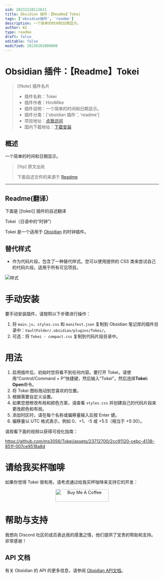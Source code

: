 ```yaml
---
uid: 20231220112631
title: Obsidian 插件：【Readme】Tokei
tags: ['obsidian插件', 'readme']
description: 一个简单的时间和日期显示。
author: AI
type: readme
draft: false
editable: false
modified: 20230101000000
---
```


# Obsidian 插件：【Readme】Tokei

> [!Note] 插件名片
> - 插件名称：Tokei
> - 插件作者：HiroMike
> - 插件说明：一个简单的时间和日期显示。
> - 插件分类：['obsidian 插件 ', 'readme']
> - 项目地址：[点我访问](https://github.com/ms3056/Tokei)
> - 国内下载地址：[下载安装](https://pkmer.cn/products/plugin/pluginMarket/?tokei)

## 概述

一个简单的时间和日期显示。

> [!tip] 原文出处
>
>下面自述文件的来源于 [Readme](https://ghproxy.net/https://raw.githubusercontent.com/ms3056/Tokei/main/README.md)

---

## Readme(翻译）

下面是 [[tokei]] 插件的自述翻译

Tokei（日语中的“时钟”）

Tokei 是一个适用于 [Obsidian](https://obsidian.md) 的时钟插件。

## 替代样式

- 作为代码片段，包含了一种替代样式。您可以使用提供的 CSS 类来尝试自己的代码片段，适用于所有可见项目。

![样式](https://cdn.pkmer.cn/covers/tokei_2_0.jpeg!pkmer)

# 手动安装

要手动安装插件，请按照以下步骤进行操作：

1. 将 `main.js`、`styles.css` 和 `manifest.json` 复制到 Obsidian 笔记库的插件目录中：`VaultFolder/.obsidian/plugins/Tokei/`。
2. 可选：将 `Tokei - compact.css` 复制到代码片段目录中。

# 用法

1. 启用插件后，初始时您将看不到任何内容。要打开 Tokei，请使用“Control/Command + P”快捷键，然后输入“Tokei”，然后选择**Tokei: Open**命令。
2. 将 Tokei 图标拖动到您喜欢的位置。
3. 根据需要自定义设置。
4. 如果您想修改布局和颜色方案，请查看 `styles.css` 并创建自己的代码片段来更改颜色和布局。
5. 添加时区时，请在每个名称或偏移量输入后按 Enter 键。
6. 偏移量以 UTC 格式表示，例如 0、+1、-5 或 +5.5（相当于 +5:30）。

请观看下面的视频以获得可视化指南：

<https://github.com/ms3056/Tokei/assets/23712700/2cc91120-cebc-4138-851f-007ce9518a8d>

# 请给我买杯咖啡

如果你觉得 Tokei 很有用，请考虑通过给我买杯咖啡来支持它的开发：

<p align="center">
  <a href="https://www.buymeacoffee.com/mstam30561" target="_blank">
    <img src="https://cdn.buymeacoffee.com/buttons/default-orange.png" alt="Buy Me A Coffee" height="41" width="174">
  </a>
</p>

# 帮助与支持

我想向 Discord 社区的成员表达我的感激之情，他们提供了宝贵的帮助和支持。非常感谢！

## API 文档

有关 Obsidian 的 API 的更多信息，请参阅 [Obsidian API文档](https://docs.obsidian.md/Home)。
